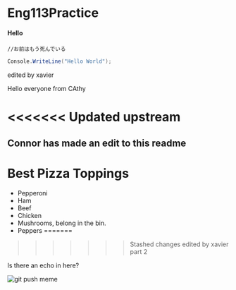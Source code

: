 # Eng113Practice
#### Hello

`//お前はもう死んでいる`

```csharp
Console.WriteLine("Hello World");
```

edited by xavier

Hello everyone from CAthy

<<<<<<< Updated upstream
=======
## Connor has made an edit to this readme
# Best Pizza Toppings
- Pepperoni
- Ham
- Beef
- Chicken
- Mushrooms, belong in the bin.
- Peppers
=======
>>>>>>> Stashed changes
edited by xavier part 2

Is there an echo in here?

![git push meme](https://memegenerator.net/img/instances/56321496.jpg)